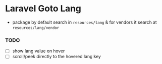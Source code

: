 # Laravel Goto Lang

- package by default search in `resources/lang` & for vendors it search at `resources/lang/vendor`

### TODO

- [ ] show lang value on hover
- [ ] scroll/peek directly to the hovered lang key
